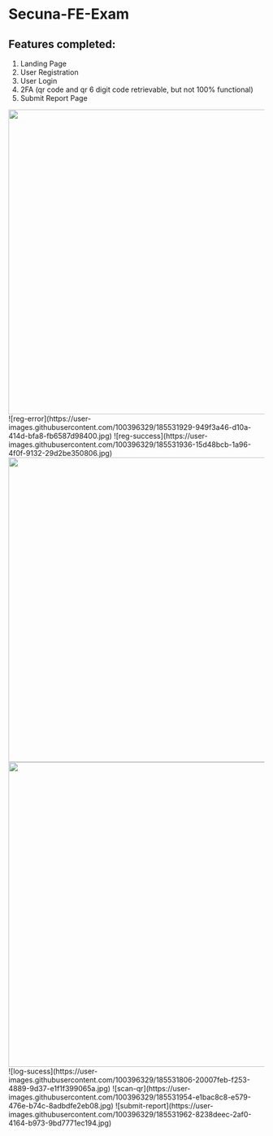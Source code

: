 # Secuna-FE-Exam

## Features completed:

1. Landing Page
2. User Registration
3. User Login
4. 2FA (qr code and qr 6 digit code retrievable, but not 100% functional)
5. Submit Report Page

<img src="https://user-images.githubusercontent.com/100396329/185039085-1598fdcb-8609-41a6-a452-f16231c44d1a.jpg" width=600px>
![reg-error](https://user-images.githubusercontent.com/100396329/185531929-949f3a46-d10a-414d-bfa8-fb6587d98400.jpg)
![reg-success](https://user-images.githubusercontent.com/100396329/185531936-15d48bcb-1a96-4f0f-9132-29d2be350806.jpg)
<img src="https://user-images.githubusercontent.com/100396329/185039390-6e7f3adc-234a-4623-800a-91f021f42a79.jpg" width=600px>
<img src="https://user-images.githubusercontent.com/100396329/185039339-f52c3368-56c1-4a84-bdf5-5c1ca592e1a0.jpg" width=600px>
![log-sucess](https://user-images.githubusercontent.com/100396329/185531806-20007feb-f253-4889-9d37-e1f1f399065a.jpg)
![scan-qr](https://user-images.githubusercontent.com/100396329/185531954-e1bac8c8-e579-476e-b74c-8adbdfe2eb08.jpg)
![submit-report](https://user-images.githubusercontent.com/100396329/185531962-8238deec-2af0-4164-b973-9bd7771ec194.jpg)
